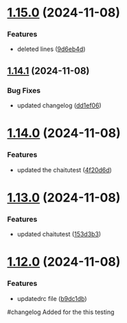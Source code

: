 # [1.15.0](https://github.com/Chaitu-17/testtagsrepo/compare/v1.14.1...v1.15.0) (2024-11-08)


### Features

* deleted lines ([9d6eb4d](https://github.com/Chaitu-17/testtagsrepo/commit/9d6eb4d7a24bbf6be3dca6be2e0b87d7afbf2559))

## [1.14.1](https://github.com/Chaitu-17/testtagsrepo/compare/v1.14.0...v1.14.1) (2024-11-08)


### Bug Fixes

* updated changelog ([dd1ef06](https://github.com/Chaitu-17/testtagsrepo/commit/dd1ef06e52b28183b0804e6edd35007c7e7cf81f))

# [1.14.0](https://github.com/Chaitu-17/testtagsrepo/compare/v1.13.0...v1.14.0) (2024-11-08)


### Features

*  updated the chaitutest ([4f20d6d](https://github.com/Chaitu-17/testtagsrepo/commit/4f20d6da753b417aa9cfdd4402cb7390d877c8b0))

# [1.13.0](https://github.com/Chaitu-17/testtagsrepo/compare/v1.12.0...v1.13.0) (2024-11-08)


### Features

* updated chaitutest ([153d3b3](https://github.com/Chaitu-17/testtagsrepo/commit/153d3b3fdbd3e62ddd9fb20ffc8bbd9a04e39c9b))

# [1.12.0](https://github.com/Chaitu-17/testtagsrepo/compare/v1.11.0...v1.12.0) (2024-11-08)


### Features

* updatedrc file ([b9dc1db](https://github.com/Chaitu-17/testtagsrepo/commit/b9dc1dbeaa54d859554679537798870d07a2bfec))

#changelog
Added for the this testing
